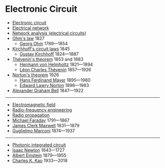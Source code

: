 # Electronic Circuit
* [Electronic circuit](https://en.wikipedia.org/wiki/Electronic_circuit)
* [Electrical network](https://en.wikipedia.org/wiki/Electrical_network)
* [Network analysis (electrical circuits)](https://en.wikipedia.org/wiki/Network_analysis_(electrical_circuits))
* [Ohm's law](https://en.wikipedia.org/wiki/Ohm%27s_law) 1827
  * [Georg Ohm](https://en.wikipedia.org/wiki/Georg_Ohm) 1789&mdash;1854
* [Kirchhoff's circuit laws](https://en.wikipedia.org/wiki/Kirchhoff%27s_circuit_laws) 1845
  * [Gustav Kirchhoff](https://en.wikipedia.org/wiki/Gustav_Kirchhoff) 1824&mdash;1887
* [Thévenin's theorem](https://en.wikipedia.org/wiki/Th%C3%A9venin%27s_theorem) 1853 and 1883
  * [Hermann von Helmholtz](https://en.wikipedia.org/wiki/Hermann_von_Helmholtz) 1821&mdash;1894
  * [Léon Charles Thévenin](https://en.wikipedia.org/wiki/L%C3%A9on_Charles_Th%C3%A9venin) 1857&mdash;1926
* [Norton's theorem](https://en.wikipedia.org/wiki/Norton%27s_theorem) 1926
  * [Hans Ferdinand Mayer](https://en.wikipedia.org/wiki/Hans_Ferdinand_Mayer) 1895&mdash;1980
  * [Edward Lawry Norton](https://en.wikipedia.org/wiki/Edward_Lawry_Norton) 1898&mdash;1983
* [Alexander Graham Bell](https://en.wikipedia.org/wiki/Alexander_Graham_Bell) 1847&mdash;1922
---
* [Electromagnetic field](https://en.wikipedia.org/wiki/Electromagnetic_field)
* [Radio-frequency engineering](https://en.wikipedia.org/wiki/Radio-frequency_engineering)
* [Radio propagation](https://en.wikipedia.org/wiki/Radio_propagation)
* [Michael Faraday](https://en.wikipedia.org/wiki/Michael_Faraday) 1791&mdash;1867
* [James Clerk Maxwell](https://en.wikipedia.org/wiki/James_Clerk_Maxwell) 1831&mdash;1879
* [Guglielmo Marconi](https://en.wikipedia.org/wiki/Guglielmo_Marconi) 1874&mdash;1937
---
* [Photonic integrated circuit](https://en.wikipedia.org/wiki/Photonic_integrated_circuit)
* [Isaac Newton](https://en.wikipedia.org/wiki/Isaac_Newton) 1643&mdash;1727
* [Albert Einstein](https://en.wikipedia.org/wiki/Albert_Einstein) 1879&mdash;1955
* [Charles K. Kao](https://en.wikipedia.org/wiki/Charles_K._Kao) 1933&mdash;2018
